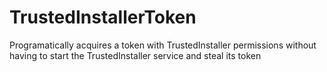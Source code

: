 # TrustedInstallerToken
 Programatically acquires a token with TrustedInstaller permissions without having to start the TrustedInstaller service and steal its token
